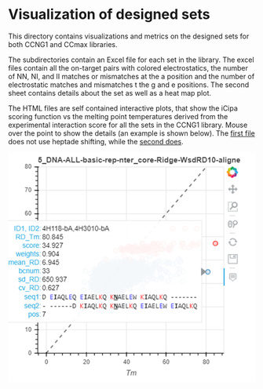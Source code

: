 # Visualization of designed sets

This directory contains visualizations and metrics on the designed sets for both CCNG1 and CCmax libraries.

The subdirectories contain an Excel file for each set in the library. The excel files contain all the on-target pairs with colored electrostatics, the number of NN, NI, and II matches or mismatches at the a position and the number of electrostatic matches and mismatches t the g and e positions. The second sheet contains details about the set as well as a heat map plot.

The HTML files are self contained interactive plots, that show the iCipa scoring function vs the melting point temperatures derived from the experimental interaction score for all the sets in the CCNG1 library. Mouse over the point to show the details (an example is shown below). The [first file](https://raw.githack.com/ajasja/NGB2H/main/06_set_visualizations/0_no_shifting_DNA-ALL-basic-rep-nter_core-Ridge-WsdRD10.plot.html) does not use heptade shifting, while the [second does](https://raw.githack.com/ajasja/NGB2H/main/06_set_visualizations/5_with_shifting_DNA-ALL-basic-rep-nter_core-Ridge-WsdRD10.plot.html).  

![example mouse over image](03_extra_html/example_mouse_over.png)
